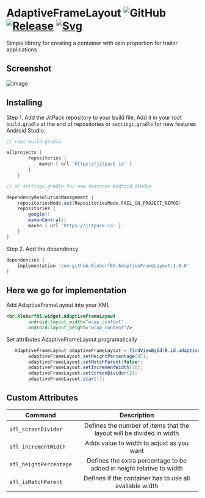 # AdaptiveFrameLayout ![GitHub](https://img.shields.io/github/license/Kleberf65/AdaptiveFrameLayout) [![Release](https://jitpack.io/v/Kleberf65/AdaptiveFrameLayout.svg)](https://jitpack.io/#Kleberf65/AdaptiveFrameLayout/1.0.0) [![Svg](https://jitpack.io/v/Kleberf65/AdaptiveFrameLayout/month.svg)](https://jitpack.io/v/Kleberf65/AdaptiveFrameLayout)
Simple library for creating a container with skin proportion for trailer applications
## Screenshot
![image](https://user-images.githubusercontent.com/94382310/141861573-5392c09b-4c9b-4e83-9e70-73b0d910e3d6.png)
## Installing
Step 1. Add the JitPack repository to your build file, Add it in your root `build.gradle` at the end of repositories or `settings.gradle` for new features Android Studio:

```gradle
// root build.gradle

allprojects {
        repositories {
            maven { url 'https://jitpack.io' }
        }
    }

// or settings.gradle for new features Android Studio

dependencyResolutionManagement {
    repositoriesMode.set(RepositoriesMode.FAIL_ON_PROJECT_REPOS)
    repositories {
        google()
        mavenCentral()
        maven { url 'https://jitpack.io' }
    }
}
```
Step 2. Add the dependency
```gradle
dependencies {
    implementation 'com.github.Kleberf65:AdaptiveFrameLayout:1.0.0'
}
```
## Here we go for implementation
Add AdaptiveFrameLayout into your XML

```xml
<br.kleberf65.widget.AdaptiveFrameLayout
        android:layout_width="wrap_content"
        android:layout_height="wrap_content"/>
```
Set attributes AdaptiveFrameLayout programatically

```java
   AdaptiveFrameLayout adaptiveFrameLayout = findViewById(R.id.adaptive_frame_layout_by_code);
        adaptiveFrameLayout.setHeightPercentage(45);
        adaptiveFrameLayout.setMatchParent(false);
        adaptiveFrameLayout.setIncrementWidth(10);
        adaptiveFrameLayout.setScreenDivider(2);
        adaptiveFrameLayout.start();
```
## Custom Attributes
| Command        | Description           
| ------------- |:-------------:|
| `afl_screenDivider`     | Defines the number of items that the layout will be divided in width |
| `afl_incrementWidth`      | Adds value to width to adjust as you want      |
| `afl_heightPercentage` | Defines the extra percentage to be added in height relative to width      |
| `afl_isMatchParent` | Defines if the container has to use all available width      |
